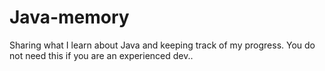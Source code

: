 # Java-memory
Sharing what I learn about Java and keeping track of my progress. You do not need this if you are an experienced dev.. 
